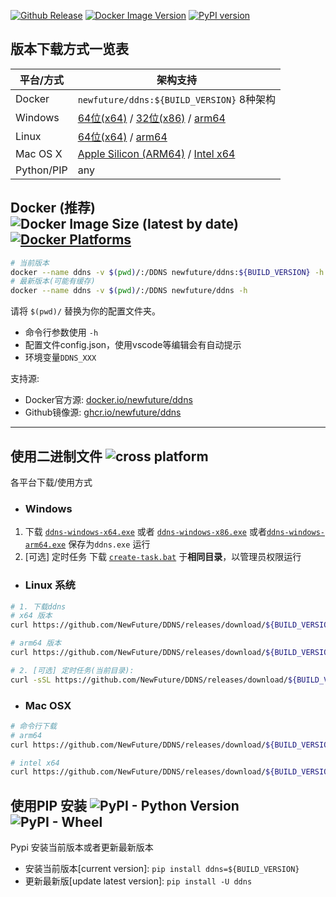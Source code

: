 
[![Github Release](https://img.shields.io/badge/${BUILD_VERSION}-success.svg?style=for-the-badge&logo=github)](https://github.com/NewFuture/DDNS/releases/${BUILD_VERSION})
[![Docker Image Version](https://img.shields.io/docker/v/newfuture/ddns/${BUILD_VERSION}?label=Docker&logo=docker&style=for-the-badge)](https://hub.docker.com/r/newfuture/ddns)
[![PyPI version](https://img.shields.io/pypi/v/ddns/${BUILD_VERSION}?logo=python&style=for-the-badge)](https://pypi.org/project/ddns/${BUILD_VERSION})

## 版本下载方式一览表

| 平台/方式   |架构支持  |
| ----------- |---------------------- |
| Docker      | `newfuture/ddns:${BUILD_VERSION}` 8种架构|
| Windows     | [64位(x64)](https://github.com/NewFuture/DDNS/releases/download/${BUILD_VERSION}/ddns-windows-x64.exe) / [32位(x86)](https://github.com/NewFuture/DDNS/releases/download/${BUILD_VERSION}/ddns-windows-x86.exe) / [arm64](https://github.com/NewFuture/DDNS/releases/download/${BUILD_VERSION}/ddns-windows-arm64.exe) |
| Linux |  [64位(x64)](https://github.com/NewFuture/DDNS/releases/download/${BUILD_VERSION}/ddns-linux-x64) / [arm64](https://github.com/NewFuture/DDNS/releases/download/${BUILD_VERSION}/ddns-linux-arm64) |
| Mac OS X    |  [Apple Silicon (ARM64)](https://github.com/NewFuture/DDNS/releases/download/${BUILD_VERSION}/ddns-mac-arm64) / [Intel x64](https://github.com/NewFuture/DDNS/releases/download/${BUILD_VERSION}/ddns-mac-x64) |
| Python/PIP  | any |

## Docker (推荐) ![Docker Image Size (latest by date)](https://img.shields.io/docker/image-size/newfuture/ddns/${BUILD_VERSION}?style=flat-square)[![Docker Platforms](https://img.shields.io/badge/arch-amd64%20%7C%20arm64%20%7C%20arm%2Fv7%20%7C%20arm%2Fv6%20%7C%20ppc64le%20%7C%20s390x%20%7C%20386%20%7C%20mips64le-blue?logo=docker&style=flat-square)](https://hub.docker.com/r/newfuture/ddns)

```bash
# 当前版本
docker --name ddns -v $(pwd)/:/DDNS newfuture/ddns:${BUILD_VERSION} -h
# 最新版本(可能有缓存)
docker --name ddns -v $(pwd)/:/DDNS newfuture/ddns -h
```

请将 `$(pwd)/` 替换为你的配置文件夹。

* 命令行参数使用 `-h`
* 配置文件config.json，使用vscode等编辑会有自动提示
* 环境变量`DDNS_XXX`

支持源:

* Docker官方源: [docker.io/newfuture/ddns](https://hub.docker.com/r/newfuture/ddns)
* Github镜像源: [ghcr.io/newfuture/ddns](https://github.com/NewFuture/DDNS/pkgs/container/ddns/426721813?tag=${BUILD_VERSION})

---

## 使用二进制文件 ![cross platform](https://img.shields.io/badge/system-windows_%7C%20linux_%7C%20osx-success.svg?style=flat-square)

各平台下载/使用方式

* ### Windows

1. 下载 [`ddns-windows-x64.exe`](https://github.com/NewFuture/DDNS/releases/download/${BUILD_VERSION}/ddns-windows-x64.exe) 或者 [`ddns-windows-x86.exe`](https://github.com/NewFuture/DDNS/releases/download/${BUILD_VERSION}/ddns-windows-x86.exe) 或者[`ddns-windows-arm64.exe`](https://github.com/NewFuture/DDNS/releases/download/${BUILD_VERSION}/ddns-windows-arm64.exe) 保存为`ddns.exe` 运行
2. [可选] 定时任务 下载 [`create-task.bat`](https://github.com/NewFuture/DDNS/releases/download/${BUILD_VERSION}/create-task.bat) 于**相同目录**，以管理员权限运行

* ### Linux 系统

```bash
# 1. 下载ddns 
# x64 版本
curl https://github.com/NewFuture/DDNS/releases/download/${BUILD_VERSION}/ddns-linux-x64 -#SLo ddns && chmod +x ddns

# arm64 版本
curl https://github.com/NewFuture/DDNS/releases/download/${BUILD_VERSION}/ddns-linux-arm64 -#SLo ddns && chmod +x ddns

# 2. [可选] 定时任务(当前目录): 
curl -sSL https://github.com/NewFuture/DDNS/releases/download/${BUILD_VERSION}/create-task.sh | bash
```

* ### Mac OSX

```sh
# 命令行下载
# arm64
curl https://github.com/NewFuture/DDNS/releases/download/${BUILD_VERSION}/ddns-mac-arm64 -#SLo ddns && chmod +x ddns

# intel x64
curl https://github.com/NewFuture/DDNS/releases/download/${BUILD_VERSION}/ddns-mac-x64 -#SLo ddns && chmod +x ddns
```

## 使用PIP 安装 ![PyPI - Python Version](https://img.shields.io/pypi/pyversions/ddns/${BUILD_VERSION}.svg?style=flat-square) ![PyPI - Wheel](https://img.shields.io/pypi/wheel/ddns.{BUILD_VERSION}.svg?style=flat-square)

Pypi 安装当前版本或者更新最新版本

* 安装当前版本[current version]: `pip install ddns=${BUILD_VERSION}`
* 更新最新版[update latest version]: `pip install -U ddns`
